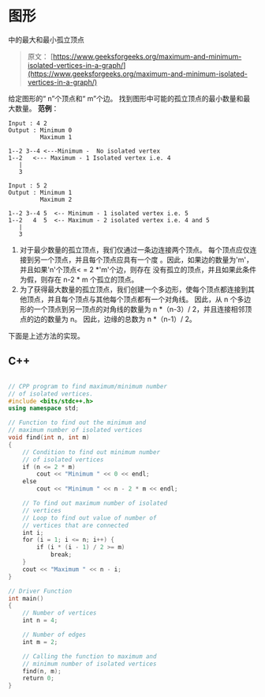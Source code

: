 # 图形

中的最大和最小孤立顶点

> 原文： [https://www.geeksforgeeks.org/maximum-and-minimum-isolated-vertices-in-a-graph/](https://www.geeksforgeeks.org/maximum-and-minimum-isolated-vertices-in-a-graph/)

给定图形的“ n”个顶点和“ m”个边。 找到图形中可能的孤立顶点的最小数量和最大数量。
**范例**：

```
Input : 4 2
Output : Minimum 0
         Maximum 1

1--2 3--4 <---Minimum -  No isolated vertex
1--2   <--- Maximum - 1 Isolated vertex i.e. 4
   |
   3

Input : 5 2
Output : Minimum 1
         Maximum 2

1--2 3--4 5  <-- Minimum - 1 isolated vertex i.e. 5
1--2   4  5  <-- Maximum - 2 isolated vertex i.e. 4 and 5
   |
   3

```

1.  对于最少数量的孤立顶点，我们仅通过一条边连接两个顶点。 每个顶点应仅连接到另一个顶点，并且每个顶点应具有一个度
    。因此，如果边的数量为'm'，并且如果'n'个顶点< = 2 *'m'个边，则存在 没有孤立的顶点，并且如果此条件为假，则存在 n-2 * m 个孤立的顶点。
2.  为了获得最大数量的孤立顶点，我们创建一个多边形，使每个顶点都连接到其他顶点，并且每个顶点与其他每个顶点都有一个对角线。 因此，从 n 个多边形的一个顶点到另一顶点的对角线的数量为 n *（n-3）/ 2，并且连接相邻顶点的边的数量为 n。 因此，边缘的总数为 n *（n-1）/ 2。

下面是上述方法的实现。

## C++

```cpp

// CPP program to find maximum/minimum number 
// of isolated vertices. 
#include <bits/stdc++.h> 
using namespace std; 

// Function to find out the minimum and  
// maximum number of isolated vertices 
void find(int n, int m) 
{ 
    // Condition to find out minimum number  
    // of isolated vertices 
    if (n <= 2 * m) 
        cout << "Minimum " << 0 << endl; 
    else
        cout << "Minimum " << n - 2 * m << endl; 

    // To find out maximum number of isolated  
    // vertices 
    // Loop to find out value of number of  
    // vertices that are connected 
    int i; 
    for (i = 1; i <= n; i++) { 
        if (i * (i - 1) / 2 >= m) 
            break; 
    } 
    cout << "Maximum " << n - i; 
} 

// Driver Function 
int main() 
{ 
    // Number of vertices 
    int n = 4; 

    // Number of edges 
    int m = 2; 

    // Calling the function to maximum and  
    // minimum number of isolated vertices 
    find(n, m); 
    return 0; 
} 

```